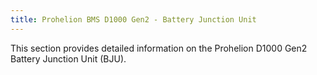 ```yaml
---
title: Prohelion BMS D1000 Gen2 - Battery Junction Unit
---
```


This section provides detailed information on the Prohelion D1000 Gen2 Battery Junction Unit (BJU). 